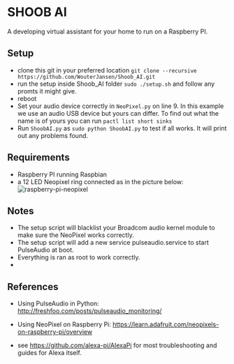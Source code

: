 # SHOOB AI
A developing virtual assistant for your home to run on a Raspberry PI. 

## Setup
* clone this git in your preferred location ```git clone --recursive https://github.com/WouterJansen/Shoob_AI.git```
* run the setup inside Shoob_AI folder ```sudo ./setup.sh``` and follow any promts it might give.
* reboot
* Set your audio device correctly in ```NeoPixel.py``` on line 9. In this example we use an audio USB device but yours can differ. To find out what the name is of yours you can run ```pactl list short sinks```
* Run ```ShoobAI.py``` as ```sudo python ShoobAI.py``` to test if all works. It will print out any problems found.

## Requirements
* Raspberry PI running Raspbian
* a 12 LED Neopixel ring connected as in the picture below:
  ![raspberry-pi-neopixel]
  
  
## Notes
* The setup script will blacklist your Broadcom audio kernel module to make sure the NeoPixel works correctly.
* The setup script will add a new service pulseaudio.service to start PulseAudio at boot. 
* Everything is ran as root to work correctly.
* 


## References
* Using PulseAudio in Python: http://freshfoo.com/posts/pulseaudio_monitoring/
* Using NeoPixel on Raspberry Pi: https://learn.adafruit.com/neopixels-on-raspberry-pi/overview  
* see https://github.com/alexa-pi/AlexaPi for most troubleshooting and guides for Alexa itself.  
  
  [raspberry-pi-neopixel]: https://cdn.raspberrytips.nl/wp-content/uploads/2016/05/neopixel-raspberry-pi-led-ws281x-600x292.png "from  :https://raspberrytips.nl/neopixel-ws2811-raspberry-pi/"



